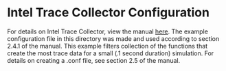 # Intel Trace Collector Configuration

For details on Intel Trace Collector, view the manual [here](https://software.intel.com/sites/default/files/intel-trace-collector-2018-user-and-reference-guide.pdf). The example configuration file in this directory was made and used according to section 2.4.1 of the manual. This example filters collection of the functions that create the most trace data for a small (.1 second duration) simulation. For details on creating a .conf file, see section 2.5 of the manual.
